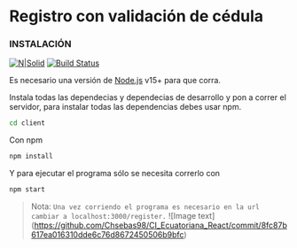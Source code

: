 # Registro con validación de cédula

### INSTALACIÓN

[![N|Solid](https://cldup.com/dTxpPi9lDf.thumb.png)](https://nodesource.com/products/nsolid)
[![Build Status](https://travis-ci.org/joemccann/dillinger.svg?branch=master)](https://travis-ci.org/joemccann/dillinger)

Es necesario una versión de [Node.js](https://nodejs.org/) v15+ para que corra.

Instala todas las dependecias y dependecias de desarrollo y pon a correr el servidor, para instalar todas las dependencias debes usar npm.

```sh
cd client
```

Con npm

```sh
npm install
```

Y para ejecutar el programa sólo se necesita correrlo con

```sh
npm start
```
> Nota: `Una vez corriendo el programa es necesario en la url cambiar a localhost:3000/register.`
![Image text] (https://github.com/Chsebas98/CI_Ecuatoriana_React/commit/8fc87b617ea016310dde6c76d8672450506b9bfc)
